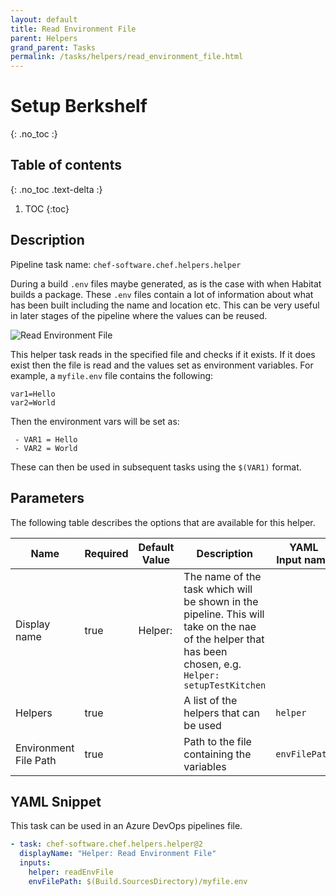```yaml
---
layout: default
title: Read Environment File
parent: Helpers
grand_parent: Tasks
permalink: /tasks/helpers/read_environment_file.html
---
```


# Setup Berkshelf
{: .no_toc :}

## Table of contents
{: .no_toc .text-delta :}

1. TOC
{:toc}

## Description

Pipeline task name: `chef-software.chef.helpers.helper`

During a build `.env` files maybe generated, as is the case with when Habitat builds a package. These `.env` files contain a lot of information about what has been built including the name and location etc. This can be very useful in later stages of the pipeline where the values can be reused.

![Read Environment File](/images/helper_read_env_file.png)

This helper task reads in the specified file and checks if it exists. If it does exist then the file is read and the values set as environment variables. For example, a `myfile.env` file contains the following:

```env
var1=Hello
var2=World
```

Then the environment vars will be set as:

     - VAR1 = Hello
     - VAR2 = World

These can then be used in subsequent tasks using the `$(VAR1)` format.

## Parameters

The following table describes the options that are available for this helper.

| Name | Required | Default Value | Description | YAML Input name |
|---|---|---|---|---|
| Display name | true | Helper: | The name of the task which will be shown in the pipeline. This will take on the nae of the helper that has been chosen, e.g. `Helper: setupTestKitchen` | |
| Helpers | true | | A list of the helpers that can be used | `helper` |
| Environment File Path | true | | Path to the file containing the variables | `envFilePath` |

## YAML Snippet

This task can be used in an Azure DevOps pipelines file.

```yaml
- task: chef-software.chef.helpers.helper@2
  displayName: "Helper: Read Environment File"
  inputs:
    helper: readEnvFile
    envFilePath: $(Build.SourcesDirectory)/myfile.env
```